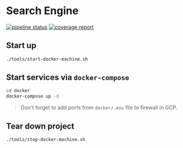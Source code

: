 # Search Engine

[![pipeline status](https://gitlab.com/sigorilla/search-engine/badges/master/pipeline.svg)](https://gitlab.com/sigorilla/search-engine/commits/master)
[![coverage report](https://gitlab.com/sigorilla/search-engine/badges/master/coverage.svg)](https://gitlab.com/sigorilla/search-engine/commits/master)

## Start up

```sh
./tools/start-docker-machine.sh
```

## Start services via `docker-compose`

```sh
cd docker
docker-compose up -d
```

> Don't forget to add ports from `docker/.env` file to firewall in GCP.

## Tear down project

```sh
./tools/stop-docker-machine.sh
```

